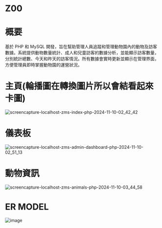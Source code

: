 # Z00

# 概要
基於 PHP 和 MySQL 開發，旨在幫助管理人員追蹤和管理動物園內的動物及訪客數據。系統提供動物數量統計、成人和兒童訪客的數據分析，並能顯示訪客數量，分別統計總數、今天和昨天的訪客情況。所有數據會實時更新並顯示在管理界面，方便管理員即時掌握動物園的運營狀況。

# 主頁(輪播圖在轉換圖片所以會結看起來卡圖)
![screencapture-localhost-zms-index-php-2024-11-10-02_42_42](https://github.com/user-attachments/assets/b252266b-a675-44f1-97f1-e160c8f4da55)

# 儀表板
![screencapture-localhost-zms-admin-dashboard-php-2024-11-10-02_51_13](https://github.com/user-attachments/assets/9ffbde97-cdda-425b-afdb-4fe67665431d)

# 動物資訊
![screencapture-localhost-zms-animals-php-2024-11-10-03_44_58](https://github.com/user-attachments/assets/21336deb-9f97-4a03-90cd-2695c843bb85)


# ER MODEL
![image](https://github.com/user-attachments/assets/4b92a979-be5a-454e-860b-4e728b0128bc)

